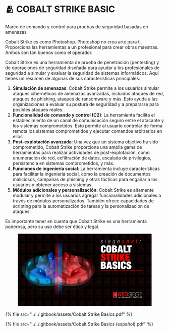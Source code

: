 # 🫂 COBALT STRIKE BASIC

Marco de comando y control para pruebas de seguridad basadas en amenazas

Cobalt Strike es como Photoshop. Photoshop no crea arte para ti. Proporciona las herramientas a un profesional para crear obras maestras. Ambos son tan buenos como el operador.

Cobalt Strike es una herramienta de prueba de penetración (pentesting) y de operaciones de seguridad diseñada para ayudar a los profesionales de seguridad a simular y evaluar la seguridad de sistemas informáticos. Aquí tienes un resumen de algunas de sus características principales:

1. **Simulación de amenazas**: Cobalt Strike permite a los usuarios simular ataques cibernéticos de amenazas avanzadas, incluidos ataques de red, ataques de phishing, ataques de ransomware y más. Esto ayuda a las organizaciones a evaluar su postura de seguridad y a prepararse para posibles ataques reales.
2. **Funcionalidad de comando y control (C2)**: La herramienta facilita el establecimiento de un canal de comunicación seguro entre el atacante y los sistemas comprometidos. Esto permite al usuario controlar de forma remota los sistemas comprometidos y ejecutar comandos arbitrarios en ellos.
3. **Post-explotación avanzada**: Una vez que un sistema objetivo ha sido comprometido, Cobalt Strike proporciona una amplia gama de herramientas para realizar actividades de post-explotación, como enumeración de red, exfiltración de datos, escalada de privilegios, persistencia en sistemas comprometidos, y más.
4. **Funciones de ingeniería social**: La herramienta incluye características para facilitar la ingeniería social, como la creación de documentos maliciosos, campañas de phishing y otras tácticas para engañar a los usuarios y obtener acceso a sistemas.
5. **Módulos adicionales y personalización**: Cobalt Strike es altamente modular y permite a los usuarios agregar funcionalidades adicionales a través de módulos personalizados. También ofrece capacidades de scripting para la automatización de tareas y la personalización de ataques.

Es importante tener en cuenta que Cobalt Strike es una herramienta poderosa, pero su uso debe ser ético y legal.

<figure><img src="../../.gitbook/assets/Cobalt-Strike-Basics-pdf.png" alt=""><figcaption></figcaption></figure>



{% file src="../../.gitbook/assets/Cobalt Strike Basics.pdf" %}



{% file src="../../.gitbook/assets/Cobalt Strike Basics (español).pdf" %}
